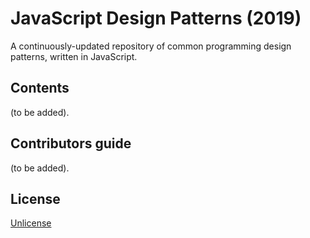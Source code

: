 # JavaScript Design Patterns (2019)

A continuously-updated repository of common programming design patterns, written in JavaScript.

## Contents

(to be added).

## Contributors guide

(to be added).

## License

[Unlicense](https://unlicense.org/)
